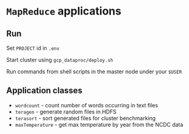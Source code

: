 # `MapReduce` applications

## Run
Set `PROJECT` id in `.env`

Start cluster using `gcp_dataproc/deploy.sh`

Run commands from shell scripts in the master node under your `$USER`

## Application classes
- `wordcount` - count number of words occurring in text files
- `teragen` - generate random files in HDFS
- `terasort` - sort generated files for cluster benchmarking
- `maxTemperature` - get max temperature by year from the NCDC data
